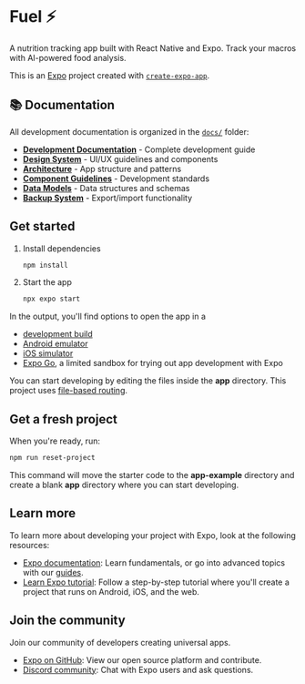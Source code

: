 # Fuel ⚡

A nutrition tracking app built with React Native and Expo. Track your macros with AI-powered food analysis.

This is an [Expo](https://expo.dev) project created with [`create-expo-app`](https://www.npmjs.com/package/create-expo-app).

## 📚 Documentation

All development documentation is organized in the [`docs/`](./docs/) folder:

- **[Development Documentation](./docs/README.md)** - Complete development guide
- **[Design System](./docs/UX_DESIGN_SYSTEM.md)** - UI/UX guidelines and components
- **[Architecture](./docs/ARCHITECTURE.md)** - App structure and patterns
- **[Component Guidelines](./docs/COMPONENT_GUIDELINES.md)** - Development standards
- **[Data Models](./docs/DATA_MODELS.md)** - Data structures and schemas
- **[Backup System](./docs/BACKUP_SYSTEM.md)** - Export/import functionality

## Get started

1. Install dependencies

   ```bash
   npm install
   ```

2. Start the app

   ```bash
   npx expo start
   ```

In the output, you'll find options to open the app in a

- [development build](https://docs.expo.dev/develop/development-builds/introduction/)
- [Android emulator](https://docs.expo.dev/workflow/android-studio-emulator/)
- [iOS simulator](https://docs.expo.dev/workflow/ios-simulator/)
- [Expo Go](https://expo.dev/go), a limited sandbox for trying out app development with Expo

You can start developing by editing the files inside the **app** directory. This project uses [file-based routing](https://docs.expo.dev/router/introduction).

## Get a fresh project

When you're ready, run:

```bash
npm run reset-project
```

This command will move the starter code to the **app-example** directory and create a blank **app** directory where you can start developing.

## Learn more

To learn more about developing your project with Expo, look at the following resources:

- [Expo documentation](https://docs.expo.dev/): Learn fundamentals, or go into advanced topics with our [guides](https://docs.expo.dev/guides).
- [Learn Expo tutorial](https://docs.expo.dev/tutorial/introduction/): Follow a step-by-step tutorial where you'll create a project that runs on Android, iOS, and the web.

## Join the community

Join our community of developers creating universal apps.

- [Expo on GitHub](https://github.com/expo/expo): View our open source platform and contribute.
- [Discord community](https://chat.expo.dev): Chat with Expo users and ask questions.
